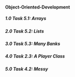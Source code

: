 #### Object-Oriented-Development

##### 1.0 Task 5.1: Arrays
##### 2.0 Task 5.2: Lists
##### 3.0 Task 5.3: Many Banks
##### 4.0 Task 2.3:  A Player Class
##### 5.0 Task 4.2:  Messy

